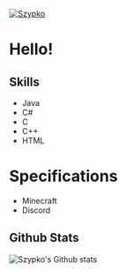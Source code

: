 [![Szypko](https://readme-typing-svg.herokuapp.com/?size=60&color=ff85f&vCenter=true&height=100&lines=Szypko)](https://www.youtube.com/shorts/Yu7wPlDu9Nc)

# Hello!

## Skills
 - Java
 - C#
 - C
 - C++
 - HTML

# Specifications
- Minecraft
- Discord

## Github Stats
![Szypko's Github stats](https://github-readme-stats.vercel.app/api?username=Szypko&show_icons=true&theme=tokyonight)
